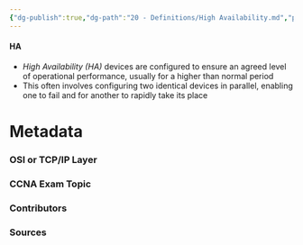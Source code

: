 ```yaml
---
{"dg-publish":true,"dg-path":"20 - Definitions/High Availability.md","permalink":"/20-definitions/high-availability/","tags":["defs_ccna"]}
---
```


#### HA
- *High Availability (HA)* devices are configured to ensure an agreed level of operational performance, usually for a higher than normal period
- This often involves configuring two identical devices in parallel, enabling one to fail and for another to rapidly take its place




# Metadata
### OSI or TCP/IP Layer

### CCNA Exam Topic

### Contributors

### Sources


